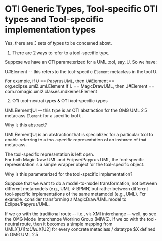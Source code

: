 # OTI Generic Types, Tool-specific OTI types and Tool-specific implementation types

Yes, there are 3 sets of types to be concerned about.

1) There are 2 ways to refer to a tool-specific type.

Suppose we have an OTI parameterized for a UML tool, say, U.
So we have:

U#Element -- this refers to the tool-specific `Element` metaclass in the tool U.

For example, if U == PapyrusUML, then U#Element == org.eclipse.uml2.uml.Element
If U == MagicDrawUML, then U#Element == com.nomagic.uml2.classes.mdkernel.Element

2) OTI tool-neutral types & OTI tool-specific types.

UMLElement[U] -- this type is an OTI abstraction for the OMG UML 2.5 metaclass `Element` for a specific tool `U`.

Why is this abstract?

UMLElement[U] is an abstraction that is specialized for a particular tool to enable referring to a tool-specific representation of an instance of that metaclass.

The tool-specific representation is left open.  
For both MagicDraw UML and Eclipse/Papyrus UML, the tool-specific representation is a simple wrapper object for the tool-specific object.

Why is this parameterized for the tool-specific implementation?

Suppose that we want to do a model-to-model transformation, not between different metamodels (e.g., UML => BPMN) but rather
between different tool-specific implementations of the same metamodel (e.g., UML).
For example, consider transforming a MagicDraw/UML model to Eclipse/Papyrus/UML.

If we go with the traditional route -- i.e., via XMI interchange -- well, go see the OMG Model Interchange Working Group (MIWG).
If we go with the tool-neutral route, then it becomes a simple mapping from UML$X[U1] to UML$X[U2] for every concrete metaclass / datatype $X defined in OMG UML 2.5

